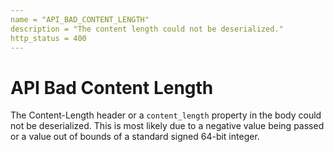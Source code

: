 ```yaml
---
name = "API_BAD_CONTENT_LENGTH"
description = "The content length could not be deserialized."
http_status = 400
---
```


# API Bad Content Length

The Content-Length header or a `content_length` property in the body could not be deserialized. This is most likely due to a negative value being passed or a value out of bounds of a standard signed 64-bit integer.

